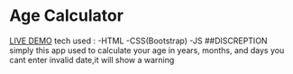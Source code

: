 # Age Calculator
<a href="https://hussien415532.github.io/age_calc/">LIVE DEMO</a>
tech used :
-HTML
-CSS(Bootstrap)
-JS
##DISCREPTION
simply this app used to calculate your age in years, months, and days
you cant enter invalid date,it will show a warning
